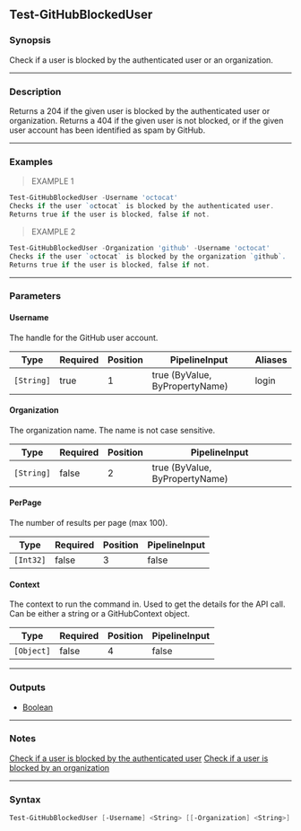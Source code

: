 Test-GitHubBlockedUser
----------------------

### Synopsis
Check if a user is blocked by the authenticated user or an organization.

---

### Description

Returns a 204 if the given user is blocked by the authenticated user or organization.
Returns a 404 if the given user is not blocked, or if the given user account has been identified as spam by GitHub.

---

### Examples
> EXAMPLE 1

```PowerShell
Test-GitHubBlockedUser -Username 'octocat'
Checks if the user `octocat` is blocked by the authenticated user.
Returns true if the user is blocked, false if not.
```
> EXAMPLE 2

```PowerShell
Test-GitHubBlockedUser -Organization 'github' -Username 'octocat'
Checks if the user `octocat` is blocked by the organization `github`.
Returns true if the user is blocked, false if not.
```

---

### Parameters
#### **Username**
The handle for the GitHub user account.

|Type      |Required|Position|PipelineInput                 |Aliases|
|----------|--------|--------|------------------------------|-------|
|`[String]`|true    |1       |true (ByValue, ByPropertyName)|login  |

#### **Organization**
The organization name. The name is not case sensitive.

|Type      |Required|Position|PipelineInput                 |
|----------|--------|--------|------------------------------|
|`[String]`|false   |2       |true (ByValue, ByPropertyName)|

#### **PerPage**
The number of results per page (max 100).

|Type     |Required|Position|PipelineInput|
|---------|--------|--------|-------------|
|`[Int32]`|false   |3       |false        |

#### **Context**
The context to run the command in. Used to get the details for the API call.
Can be either a string or a GitHubContext object.

|Type      |Required|Position|PipelineInput|
|----------|--------|--------|-------------|
|`[Object]`|false   |4       |false        |

---

### Outputs
* [Boolean](https://learn.microsoft.com/en-us/dotnet/api/System.Boolean)

---

### Notes
[Check if a user is blocked by the authenticated user](https://docs.github.com/rest/users/blocking#check-if-a-user-is-blocked-by-the-authenticated-user)
[Check if a user is blocked by an organization](https://docs.github.com/rest/orgs/blocking#check-if-a-user-is-blocked-by-an-organization)

---

### Syntax
```PowerShell
Test-GitHubBlockedUser [-Username] <String> [[-Organization] <String>] [[-PerPage] <Int32>] [[-Context] <Object>] [<CommonParameters>]
```
